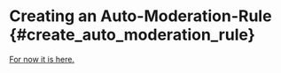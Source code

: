 Creating an Auto-Moderation-Rule {#create_auto_moderation_rule}
============
[For now it is here.](https://github.com/RealTimeChris/Rtc-REST/blob/main/Source/AutoModerationEntities.cpp#L75)